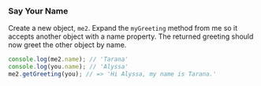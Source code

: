 ### Say Your Name

Create a new object, `me2`. Expand the `myGreeting` method from me so it accepts
another object with a name property. The returned greeting should now greet the
other object by name.

```javascript
console.log(me2.name); // 'Tarana'
console.log(you.name); // 'Alyssa'
me2.getGreeting(you); // => 'Hi Alyssa, my name is Tarana.'
```
